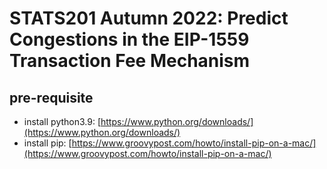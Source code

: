 # STATS201 Autumn 2022: Predict Congestions in the EIP-1559 Transaction Fee Mechanism
## pre-requisite
- install python3.9: [https://www.python.org/downloads/](https://www.python.org/downloads/)
- install pip: [https://www.groovypost.com/howto/install-pip-on-a-mac/](https://www.groovypost.com/howto/install-pip-on-a-mac/)
